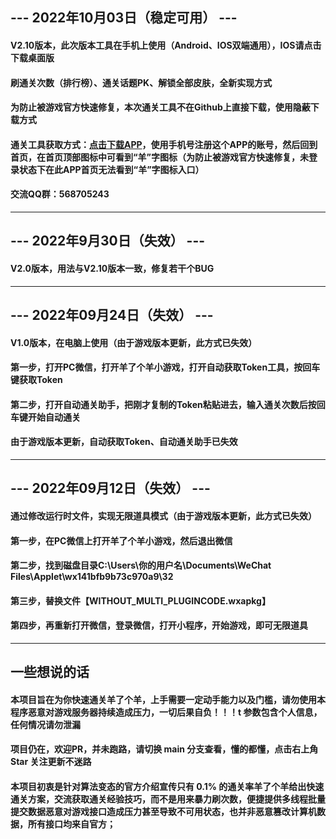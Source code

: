 ## --- 2022年10月03日（稳定可用） ---
#### V2.10版本，此次版本工具在手机上使用（Android、IOS双端通用），IOS请点击下载桌面版
#### 刷通关次数（排行榜）、通关话题PK、解锁全部皮肤，全新实现方式
#### 为防止被游戏官方快速修复，本次通关工具不在Github上直接下载，使用隐蔽下载方式
#### 通关工具获取方式：[点击下载APP](https://app.heigu.com/?a=ju4w&t=1)，使用手机号注册这个APP的账号，然后回到首页，在首页顶部图标中可看到“羊”字图标（为防止被游戏官方快速修复，未登录状态下在此APP首页无法看到“羊”字图标入口）
#### 交流QQ群：568705243
---
## --- 2022年9月30日（失效） ---
#### V2.0版本，用法与V2.10版本一致，修复若干个BUG
---
## --- 2022年09月24日（失效） ---
#### V1.0版本，在电脑上使用（由于游戏版本更新，此方式已失效）
#### 第一步，打开PC微信，打开羊了个羊小游戏，打开自动获取Token工具，按回车键获取Token
#### 第二步，打开自动通关助手，把刚才复制的Token粘贴进去，输入通关次数后按回车键开始自动通关
#### 由于游戏版本更新，自动获取Token、自动通关助手已失效
---
## --- 2022年09月12日（失效） ---
#### 通过修改运行时文件，实现无限道具模式（由于游戏版本更新，此方式已失效）
#### 第一步，在PC微信上打开羊了个羊小游戏，然后退出微信
#### 第二步，找到磁盘目录C:\Users\你的用户名\Documents\WeChat Files\Applet\wx141bfb9b73c970a9\32
#### 第三步，替换文件【__WITHOUT_MULTI_PLUGINCODE__.wxapkg】
#### 第四步，再重新打开微信，登录微信，打开小程序，开始游戏，即可无限道具
---
## 一些想说的话
#### 本项目旨在为你快速通关羊了个羊，上手需要一定动手能力以及门槛，请勿使用本程序恶意对游戏服务器持续造成压力，一切后果自负！！！t 参数包含个人信息，任何情况请勿泄漏
#### 项目仍在，欢迎PR，并未跑路，请切换 main 分支查看，懂的都懂，点击右上角 Star 关注更新不迷路
#### 本项目初衷是针对算法变态的官方介绍宣传只有 0.1% 的通关率羊了个羊给出快速通关方案，交流获取通关经验技巧，而不是用来暴力刷次数，便捷提供多线程批量提交数据恶意对游戏接口造成压力甚至导致不可用状态，也并非恶意篡改计算机数据，所有接口均来自官方；
